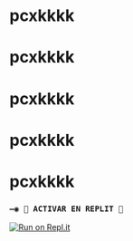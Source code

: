 # pcxkkkk
# pcxkkkk
# pcxkkkk
# pcxkkkk
# pcxkkkk
### `—◉ 🌌 ACTIVAR EN REPLIT 🌌`

[![Run on Repl.it](https://repl.it/badge/github/MagoInterior/alastor-bot-md-1)](https://repl.it/github/MagoInterior/alastor-bot-md-1) 

